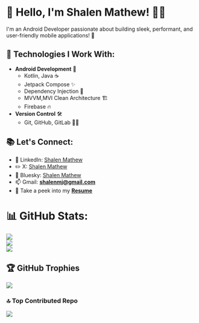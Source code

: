 # 👋 Hello, I'm Shalen Mathew! 👨‍💻

I'm an Android Developer passionate about building sleek, performant, and user-friendly mobile applications! 🚀

## 🔧 Technologies I Work With:
- **Android Development** 📱
  - Kotlin, Java ☕
  - Jetpack Compose ✨
  - Dependency Injection 🧳
  - MVVM,MVI Clean Architecture 🏗️
  - Firebase 🔥
- **Version Control** 🛠️
  - Git, GitHub, GitLab 🧑‍💻


## 📚 Let's Connect:
- 📎 LinkedIn: [Shalen Mathew](https://www.linkedin.com/in/shalen-mathew-3b566921b/) 
- ✏️ X: [Shalen Mathew](https://x.com/shalenmathew) 
- 🦋 Bluesky: [Shalen Mathew](https://bsky.app/profile/shalenmathew.bsky.social)
- 📫 Gmail: **shalenmj@gmail.com**
- 📄 Take a peek into my **<a href="https://drive.google.com/file/d/1Ts2O61f9MgtzvbjaIj3W2f6DG2EsH824/view?usp=drive_link" target="_blank"> Resume</a>**

# 📊 GitHub Stats:
![](https://github-readme-stats.vercel.app/api?username=shalenMathew&theme=dark&hide_border=false&include_all_commits=false&count_private=false)<br/>
![](https://github-readme-streak-stats.herokuapp.com/?user=shalenMathew&theme=dark&hide_border=false)<br/>
![](https://github-readme-stats.vercel.app/api/top-langs/?username=shalenMathew&theme=dark&hide_border=false&include_all_commits=false&count_private=false&layout=compact)

## 🏆 GitHub Trophies
![](https://github-profile-trophy.vercel.app/?username=shalenMathew&theme=radical&no-frame=false&no-bg=true&margin-w=4)

### 🔝 Top Contributed Repo
![](https://github-contributor-stats.vercel.app/api?username=shalenMathew&limit=5&theme=dark&combine_all_yearly_contributions=true)

<!-- Proudly created with GPRM ( https://gprm.itsvg.in ) -->

